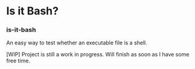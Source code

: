 # Is it Bash?
### is-it-bash
An easy way to test whether an executable file is a shell.

[WIP] Project is still a work in progress. Will finish as soon as I have some free time.
